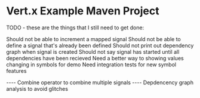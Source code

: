 # Vert.x Example Maven Project

TODO - these are the things that I still need to get done:

Should not be able to increment a mapped signal
Should not be able to define a signal that's already been defined
Should not print out dependency graph when signal is created
Should not say signal has started until all dependencies have been recieved
Need a better way to showing values changing in symbols for demo
Need integration tests for new symbol features


---- Combine operator to combine multiple signals
---- Depdencency graph analysis to avoid glitches
